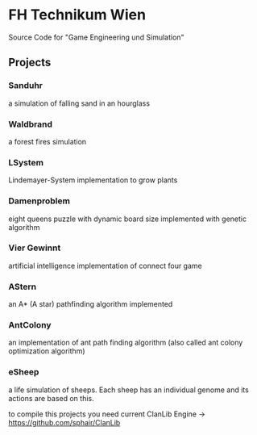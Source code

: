 # FH Technikum Wien
Source Code for "Game Engineering und Simulation"

## Projects
### Sanduhr
a simulation of falling sand in an hourglass
### Waldbrand
a forest fires simulation
### LSystem
Lindemayer-System implementation to grow plants
### Damenproblem
eight queens puzzle with dynamic board size implemented with genetic algorithm
### Vier Gewinnt
artificial intelligence implementation of connect four game
### AStern
an A* (A star) pathfinding algorithm implemented
### AntColony
an implementation of ant path finding algorithm (also called ant colony optimization algorithm)
### eSheep
a life simulation of sheeps. Each sheep has an individual genome and its actions are based on this.

to compile this projects you need current ClanLib Engine -> https://github.com/sphair/ClanLib